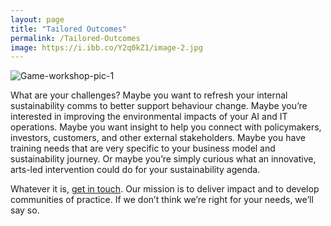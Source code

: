 ```yaml
---
layout: page
title: "Tailored Outcomes"
permalink: /Tailored-Outcomes
image: https://i.ibb.co/Y2q0kZ1/image-2.jpg
---
```


<img src="https://i.ibb.co/vBjv8tB/Game-workshop-pic-1.jpg" alt="Game-workshop-pic-1" border="0">

What are your challenges? Maybe you want to refresh your internal sustainability comms to better support behaviour change. Maybe you’re interested in improving the environmental impacts of your AI and IT operations. Maybe you want insight to help you connect with policymakers, investors, customers, and other external stakeholders. Maybe you have training needs that are very specific to your business model and sustainability journey. Or maybe you’re simply curious what an innovative, arts-led intervention could do for your sustainability agenda.

Whatever it is, [get in touch](Contact). Our mission is to deliver impact and to develop communities of practice. If we don’t think we’re right for your needs, we’ll say so.